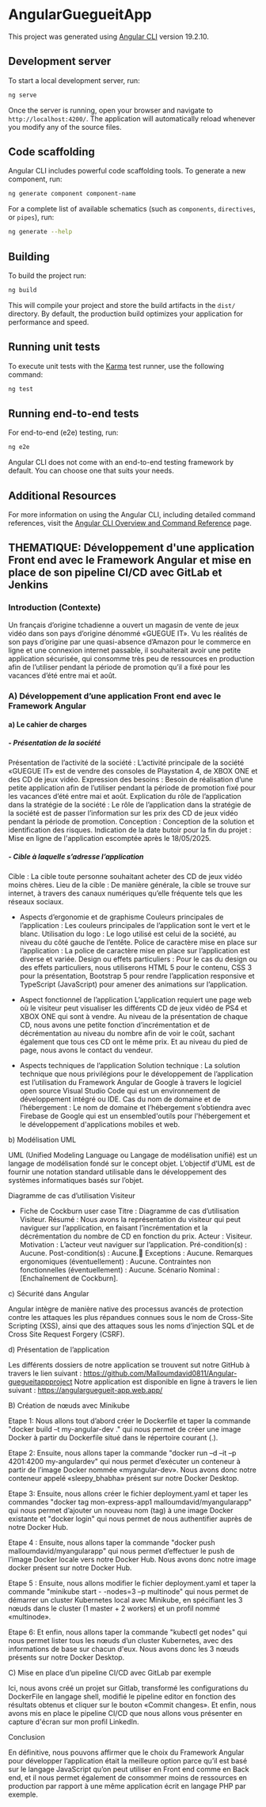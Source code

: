# AngularGuegueitApp

This project was generated using [Angular CLI](https://github.com/angular/angular-cli) version 19.2.10.

## Development server

To start a local development server, run:

```bash
ng serve
```

Once the server is running, open your browser and navigate to `http://localhost:4200/`. The application will automatically reload whenever you modify any of the source files.

## Code scaffolding

Angular CLI includes powerful code scaffolding tools. To generate a new component, run:

```bash
ng generate component component-name
```

For a complete list of available schematics (such as `components`, `directives`, or `pipes`), run:

```bash
ng generate --help
```

## Building

To build the project run:

```bash
ng build
```

This will compile your project and store the build artifacts in the `dist/` directory. By default, the production build optimizes your application for performance and speed.

## Running unit tests

To execute unit tests with the [Karma](https://karma-runner.github.io) test runner, use the following command:

```bash
ng test
```

## Running end-to-end tests

For end-to-end (e2e) testing, run:

```bash
ng e2e
```

Angular CLI does not come with an end-to-end testing framework by default. You can choose one that suits your needs.

## Additional Resources

For more information on using the Angular CLI, including detailed command references, visit the [Angular CLI Overview and Command Reference](https://angular.dev/tools/cli) page.


## THEMATIQUE: Développement d'une application Front end avec le Framework Angular et mise en place de son pipeline CI/CD avec GitLab et Jenkins

### Introduction (Contexte)

Un français d’origine tchadienne a ouvert un magasin de vente de jeux vidéo dans son pays d’origine dénommé «GUEGUE IT». Vu les réalités de son pays d’origine par une quasi-absence d’Amazon pour le commerce en ligne et une connexion internet passable, il souhaiterait avoir une petite application sécurisée, qui consomme très peu de ressources en production afin de l’utiliser pendant la période de promotion qu’il a fixé pour les vacances d’été entre mai et août.

### A) Développement d’une application Front end avec le Framework Angular

#### a) Le cahier de charges

##### - Présentation de la société
Présentation de l’activité de la société : L’activité principale de la société «GUEGUE IT» est de vendre des consoles de Playstation 4, de XBOX ONE et des CD de jeux vidéo.
Expression des besoins : Besoin de réalisation d’une petite application afin de l’utiliser pendant la période de promotion fixé pour les vacances d’été entre mai et août.
Explication du rôle de l’application dans la stratégie de la société : Le rôle de l’application dans la stratégie de la société est de passer l’information sur les
prix des CD de jeux vidéo pendant la période de promotion.
Conception : Conception de la solution et identification des risques.
Indication de la date butoir pour la fin du projet : Mise en ligne de l'application escomptée après le 18/05/2025.

##### - Cible à laquelle s’adresse l’application
Cible : La cible toute personne souhaitant acheter des CD de jeux vidéo moins chères.
Lieu de la cible : De manière générale, la cible se trouve sur internet, à travers des canaux numériques qu’elle fréquente tels que les réseaux sociaux.

- Aspects d’ergonomie et de graphisme
Couleurs principales de l’application : Les couleurs principales de l’application sont le vert et le blanc.
Utilisation du logo : Le logo utilisé est celui de la société, au niveau du côté gauche de l’entête.
Police de caractère mise en place sur l’application : La police de caractère mise en place sur l’application est diverse et variée.
Design ou effets particuliers : Pour le cas du design ou des effets particuliers, nous utiliserons HTML 5 pour le contenu, CSS 3 pour la présentation, Bootstrap 5 pour rendre l’application responsive et TypeScript (JavaScript) pour amener des animations sur l’application.

- Aspect fonctionnel de l’application
L’application requiert une page web où le visiteur peut visualiser les différents CD de jeux vidéo de PS4 et XBOX ONE qui sont à vendre. Au niveau de la présentation de chaque CD, nous avons une petite fonction d’incrémentation et de décrémentation au niveau du nombre afin de voir le coût, sachant également que tous ces CD ont le même prix. Et au niveau du pied de page, nous avons le contact du vendeur.

- Aspects techniques de l’application
Solution technique : La solution technique que nous privilégions pour le développement de l’application est l’utilisation du Framework Angular de Google à travers le logiciel open source Visual Studio Code qui est un environnement de développement intégré ou IDE.
Cas du nom de domaine et de l’hébergement : Le nom de domaine et l’hébergement s’obtiendra avec Firebase de Google qui est un ensembled'outils pour l'hébergement et le développement d'applications mobiles et web.

b) Modélisation UML

UML (Unified Modeling Language ou Langage de modélisation unifié) est un langage de modélisation fondé sur le concept objet. L’objectif d’UML est de fournir une notation standard utilisable dans le développement des systèmes informatiques basés sur l’objet.

Diagramme de cas d’utilisation Visiteur

- Fiche de Cockburn user case
Titre : Diagramme de cas d’utilisation Visiteur.
Résumé : Nous avons la représentation du visiteur qui peut naviguer sur l’application, en faisant l’incrémentation et la décrémentation du nombre de CD en fonction du prix.
Acteur : Visiteur.
Motivation : L’acteur veut naviguer sur l’application.
Pré-condition(s) : Aucune.
Post-condition(s) : Aucune. Exceptions : Aucune.
Remarques ergonomiques (éventuellement) : Aucune.
Contraintes non fonctionnelles (éventuellement) : Aucune.
Scénario Nominal : [Enchaînement de Cockburn].

c) Sécurité dans Angular

Angular intègre de manière native des processus avancés de protection contre les attaques les plus répandues connues sous le nom de Cross-Site Scripting (XSS), ainsi que des attaques sous les noms d’injection SQL et de Cross Site Request Forgery (CSRF).

d) Présentation de l’application

Les différents dossiers de notre application se trouvent sut notre GitHub à travers le lien suivant : https://github.com/Malloumdavid0811/Angular-guegueitappproject
Notre application est disponible en ligne à travers le lien suivant : https://angularguegueit-app.web.app/

B) Création de nœuds avec Minikube

Etape 1: Nous allons tout d’abord créer le Dockerfile et taper la commande "docker build –t my-angular-dev ." qui nous permet de créer une image Docker à partir du Dockerfile
situé dans le répertoire courant (.).

Etape 2: Ensuite, nous allons taper la commande "docker run –d –it –p 4201:4200 my-angulardev" qui nous permet d’exécuter un conteneur à partir de l’image Docker nommée «myangular-dev».
Nous avons donc notre conteneur appelé «sleepy_bhabha» présent sur notre Docker Desktop.

Etape 3: Ensuite, nous allons créer le fichier deployment.yaml et taper les commandes "docker tag mon-express-app1 malloumdavid/myangularapp" qui nous permet d’ajouter un nouveau nom (tag) à une image Docker existante et "docker login" qui nous permet de nous authentifier auprès de notre Docker Hub.

Etape 4 : Ensuite, nous allons taper la commande "docker push
malloumdavid/myangularapp" qui nous permet d’effectuer le push de l’image Docker locale vers notre Docker Hub. Nous avons donc notre image docker présent sur notre Docker Hub.

Etape 5 : Ensuite, nous allons modifier le fichier deployment.yaml et taper la commande "minikube start - -nodes=3 –p multinode" qui nous permet de démarrer un cluster Kubernetes local avec Minikube, en spécifiant les 3 nœuds dans le cluster (1 master + 2 workers) et un profil nommé «multinode». 

Etape 6: Et enfin, nous allons taper la commande "kubectl get nodes" qui nous permet lister tous les nœuds d’un cluster Kubernetes, avec des informations de base sur chacun d'eux. Nous avons donc les 3 nœuds présents sur notre Docker Desktop.

C) Mise en place d’un pipeline CI/CD avec GitLab par exemple

Ici, nous avons créé un projet sur Gitlab, transformé les configurations du DockerFile en langage shell, modifié le pipeline editor en fonction des résultats obtenus et cliquer sur le bouton «Commit changes». Et enfin, nous avons mis en place le pipeline CI/CD que nous allons vous présenter en capture d'écran sur mon profil LinkedIn.

Conclusion

En définitive, nous pouvons affirmer que le choix du Framework Angular pour développer l’application était la meilleure option parce qu’il est basé sur le langage JavaScript qu’on peut utiliser en Front end comme en Back end, et il nous permet également de consommer moins de ressources en production par rapport à une même application écrit en langage PHP par exemple.
